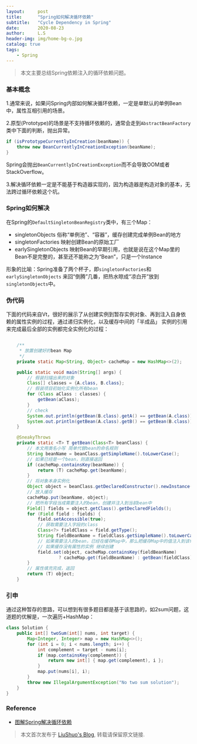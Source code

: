```yaml
---
layout:     post
title:      "Spring如何解决循环依赖"
subtitle:   "Cycle Dependency in Spring"
date:       2020-08-23
author:     L.S
header-img: img/home-bg-o.jpg
catalog: true
tags:
    - Spring
---
```

> 本文主要总结Spring依赖注入的循环依赖问题。


### 基本概念
1.通常来说，如果问Spring内部如何解决循环依赖，一定是单默认的单例Bean中，属性互相引用的场景。

2.原型(Prototype)的场景是不支持循环依赖的，通常会走到`AbstractBeanFactory`类中下面的判断，抛出异常。
```java
if (isPrototypeCurrentlyInCreation(beanName)) {
    throw new BeanCurrentlyInCreationException(beanName);
}
```
Spring会抛出`BeanCurrentlyInCreationException`而不会导致OOM或者StackOverflow。

3.解决循环依赖一定是不能基于构造器实现的，因为构造器是构造对象的基本，无法跨过循环依赖这个坑。

### Spring如何解决
在Spring的`DefaultSingletonBeanRegistry`类中，有三个Map：
- singletonObjects 俗称“单例池”、“容器”，缓存创建完成单例Bean的地方
- singletonFactories 映射创建Bean的原始工厂
- earlySingletonObjects 映射Bean的早期引用，也就是说在这个Map里的Bean不是完整的，甚至还不能称之为“Bean”，只是一个Instance

形象的比喻：Spring准备了两个杯子，即`singletonFactories`和`earlySingletonObjects`
来回“倒腾”几番，把热水晾成“凉白开”放到`singletonObjects`中。

### 伪代码
下面的代码来自Vt，很好的展示了从创建实例到暂存实例对象、再到注入自身依赖的属性实例的过程，通过递归实例化，以及缓存中间的「半成品」
实例的引用来完成最后全部的实例都完全实例化的过程：
```java

    /**
     * 放置创建好的bean Map
     */
    private static Map<String, Object> cacheMap = new HashMap<>(2);

    public static void main(String[] args) {
        // 假装扫描出来的对象
        Class[] classes = {A.class, B.class};
        // 假装项目初始化实例化所有bean
        for (Class aClass : classes) {
            getBean(aClass);
        }
        // check
        System.out.println(getBean(B.class).getA() == getBean(A.class));
        System.out.println(getBean(A.class).getB() == getBean(B.class));
    }

    @SneakyThrows
    private static <T> T getBean(Class<T> beanClass) {
        // 本文用类名小写 简单代替bean的命名规则
        String beanName = beanClass.getSimpleName().toLowerCase();
        // 如果已经是一个bean，则直接返回
        if (cacheMap.containsKey(beanName)) {
            return (T) cacheMap.get(beanName);
        }
        // 将对象本身实例化
        Object object = beanClass.getDeclaredConstructor().newInstance();
        // 放入缓存
        cacheMap.put(beanName, object);
        // 把所有字段当成需要注入的bean，创建并注入到当前bean中
        Field[] fields = object.getClass().getDeclaredFields();
        for (Field field : fields) {
            field.setAccessible(true);
            // 获取需要注入字段的class
            Class<?> fieldClass = field.getType();
            String fieldBeanName = fieldClass.getSimpleName().toLowerCase();
            // 如果需要注入的bean，已经在缓存Map中，那么把缓存Map中的值注入到该field即可
            // 如果缓存没有属性的实例 继续创建
            field.set(object, cacheMap.containsKey(fieldBeanName)
                    ? cacheMap.get(fieldBeanName) : getBean(fieldClass));
        }
        // 属性填充完成，返回
        return (T) object;
    }
```

### 引申
通过这种暂存的思路，可以想到有很多题目都是基于该思路的，如2sum问题，这道题的优解是，一次遍历+HashMap：
```java
class Solution {
    public int[] twoSum(int[] nums, int target) {
        Map<Integer, Integer> map = new HashMap<>();
        for (int i = 0; i < nums.length; i++) {
            int complement = target - nums[i];
            if (map.containsKey(complement)) {
                return new int[] { map.get(complement), i };
            }
            map.put(nums[i], i);
        }
        throw new IllegalArgumentException("No two sum solution");
    }
}
```
### Reference
- [图解Spring解决循环依赖](https://juejin.im/post/6844904122160775176)

> 本文首次发布于 [LiuShuo's Blog](https://liushuo.me), 
转载请保留原文链接.
